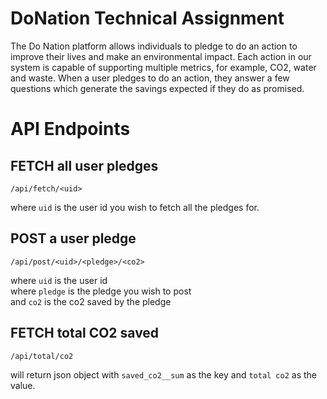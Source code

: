 
# DoNation Technical Assignment

The Do Nation platform allows individuals to pledge to do an action to improve their lives
and make an environmental impact. Each action in our system is capable of supporting
multiple metrics, for example, CO2, water and waste. When a user pledges to do an action,
they answer a few questions which generate the savings expected if they do as promised.

# API Endpoints

## FETCH all user pledges

```
/api/fetch/<uid>
```

where `uid` is the user id you wish to fetch all the pledges for.

## POST a user pledge

```
/api/post/<uid>/<pledge>/<co2>
```

where `uid` is the user id <br/>
where `pledge` is the pledge you wish to post <br/>
and `co2` is the co2 saved by the pledge <br/>

## FETCH total CO2 saved

```
/api/total/co2
```

will return json object with `saved_co2__sum` as the key and `total co2` as the value.
